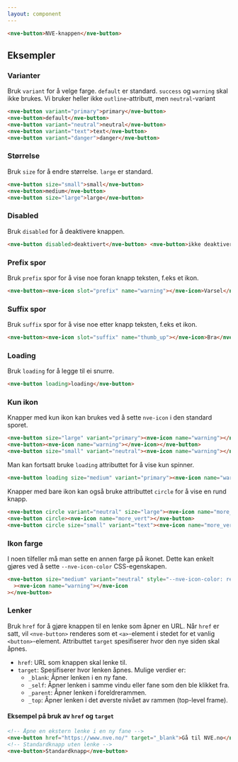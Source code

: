 ```yaml
---
layout: component
---
```


<CodeExamplePreview>

```html
<nve-button>NVE-knappen</nve-button>
```

</CodeExamplePreview>

## Eksempler

### Varianter

Bruk `variant` for å velge farge. `default` er standard.
`success` og `warning` skal ikke brukes. Vi bruker heller ikke `outline`-attributt, men `neutral`-variant

<CodeExamplePreview>

```html
<nve-button variant="primary">primary</nve-button>
<nve-button>default</nve-button>
<nve-button variant="neutral">neutral</nve-button>
<nve-button variant="text">text</nve-button>
<nve-button variant="danger">danger</nve-button>
```

</CodeExamplePreview>

### Størrelse

Bruk `size` for å endre størrelse. `large` er standard.

<CodeExamplePreview>

```html
<nve-button size="small">small</nve-button>
<nve-button>medium</nve-button>
<nve-button size="large">large</nve-button>
```

</CodeExamplePreview>

### Disabled

Bruk `disabled` for å deaktivere knappen.

<CodeExamplePreview>

```html
<nve-button disabled>deaktivert</nve-button> <nve-button>ikke deaktivert</nve-button>
```

</CodeExamplePreview>

### Prefix spor

Bruk `prefix` spor for å vise noe foran knapp teksten, f.eks et ikon.

<CodeExamplePreview>

```html
<nve-button><nve-icon slot="prefix" name="warning"></nve-icon>Varsel</nve-button>
```

</CodeExamplePreview>

### Suffix spor

Bruk `suffix` spor for å vise noe etter knapp teksten, f.eks et ikon.

<CodeExamplePreview>

```html
<nve-button><nve-icon slot="suffix" name="thumb_up"></nve-icon>Bra</nve-button>
```

</CodeExamplePreview>

### Loading

Bruk `loading` for å legge til ei snurre.

<CodeExamplePreview>

```html
<nve-button loading>loading</nve-button>
```

</CodeExamplePreview>

### Kun ikon

Knapper med kun ikon kan brukes ved å sette `nve-icon` i den standard sporet.

<CodeExamplePreview>

```html
<nve-button size="large" variant="primary"><nve-icon name="warning"></nve-icon></nve-button>
<nve-button><nve-icon name="warning"></nve-icon></nve-button>
<nve-button size="small" variant="neutral"><nve-icon name="warning"></nve-icon></nve-button>
```

</CodeExamplePreview>

Man kan fortsatt bruke `loading` attributtet for å vise kun spinner.

<CodeExamplePreview>

```html
<nve-button loading size="medium" variant="primary"><nve-icon name="warning"></nve-icon></nve-button>
```

</CodeExamplePreview>

Knapper med bare ikon kan også bruke attributtet `circle` for å vise en rund knapp.

<CodeExamplePreview>

```html
<nve-button circle variant="neutral" size="large"><nve-icon name="more_vert"></nve-button>
<nve-button circle><nve-icon name="more_vert"></nve-button>
<nve-button circle size="small" variant="text"><nve-icon name="more_vert"></nve-icon></nve-button>
```

</CodeExamplePreview>

### Ikon farge

I noen tilfeller må man sette en annen farge på ikonet. Dette kan enkelt gjøres ved å sette `--nve-icon-color` CSS-egenskapen.

<CodeExamplePreview>

```html
<nve-button size="medium" variant="neutral" style="--nve-icon-color: red"
  ><nve-icon name="warning"></nve-icon
></nve-button>
```

</CodeExamplePreview>

### Lenker

Bruk `href` for å gjøre knappen til en lenke som åpner en URL. Når `href` er satt, vil `<nve-button>` renderes som et `<a>`-element i stedet for et vanlig `<button>`-element. Attributtet `target` spesifiserer hvor den nye siden skal åpnes.

- `href`: URL som knappen skal lenke til.
- `target`: Spesifiserer hvor lenken åpnes. Mulige verdier er:
  - `_blank`: Åpner lenken i en ny fane.
  - `_self`: Åpner lenken i samme vindu eller fane som den ble klikket fra.
  - `_parent`: Åpner lenken i foreldrerammen.
  - `_top`: Åpner lenken i det øverste nivået av rammen (top-level frame).

#### Eksempel på bruk av `href` og `target`

<CodeExamplePreview>

```html
<!-- Åpne en ekstern lenke i en ny fane -->
<nve-button href="https://www.nve.no/" target="_blank">Gå til NVE.no</nve-button>
<!-- Standardknapp uten lenke -->
<nve-button>Standardknapp</nve-button>
```

</CodeExamplePreview>
